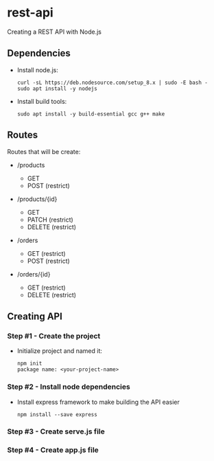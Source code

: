 # rest-api

Creating a REST API with Node.js

## Dependencies

 - Install node.js:
   ```
   curl -sL https://deb.nodesource.com/setup_8.x | sudo -E bash -
   sudo apt install -y nodejs
   ```

 - Install build tools:
   ```  
   sudo apt install -y build-essential gcc g++ make
   ```

## Routes

 Routes that will be create:

 - /products
   - GET
   - POST (restrict)

 - /products/{id}
   - GET 
   - PATCH (restrict)
   - DELETE (restrict)

 - /orders
   - GET (restrict)
   - POST (restrict) 

 - /orders/{id}
   - GET (restrict)
   - DELETE (restrict)

## Creating API

### Step #1 - Create the project

 - Initialize project and named it:
   ```
   npm init
   package name: <your-project-name>
   ```

### Step #2 - Install node dependencies

 - Install express framework to make building the API easier
   ```
   npm install --save express
   ```

### Step #3 - Create serve.js file

### Step #4 - Create app.js file

